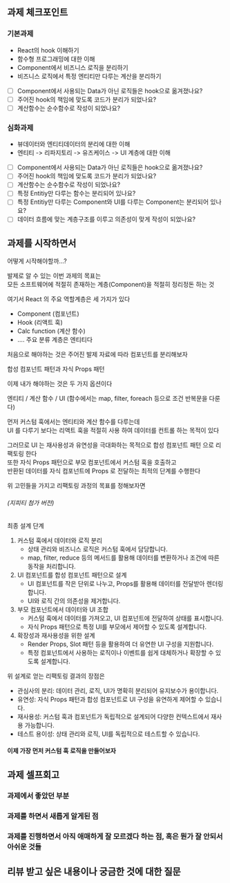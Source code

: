 ## 과제 체크포인트

### 기본과제

- React의 hook 이해하기
- 함수형 프로그래밍에 대한 이해
- Component에서 비즈니스 로직을 분리하기
- 비즈니스 로직에서 특정 엔티티만 다루는 계산을 분리하기

- [ ] Component에서 사용되는 Data가 아닌 로직들은 hook으로 옮겨졌나요?
- [ ] 주어진 hook의 책임에 맞도록 코드가 분리가 되었나요?
- [ ] 계산함수는 순수함수로 작성이 되었나요?

### 심화과제

- 뷰데이터와 엔티티데이터의 분리에 대한 이해
- 엔티티 -> 리파지토리 -> 유즈케이스 -> UI 계층에 대한 이해

- [ ] Component에서 사용되는 Data가 아닌 로직들은 hook으로 옮겨졌나요?
- [ ] 주어진 hook의 책임에 맞도록 코드가 분리가 되었나요?
- [ ] 계산함수는 순수함수로 작성이 되었나요?
- [ ] 특정 Entitiy만 다루는 함수는 분리되어 있나요?
- [ ] 특정 Entitiy만 다루는 Component와 UI를 다루는 Component는 분리되어 있나요?
- [ ] 데이터 흐름에 맞는 계층구조를 이루고 의존성이 맞게 작성이 되었나요?

## 과제를 시작하면서
어떻게 시작해야할까…?

발제로 알 수 있는 이번 과제의 목표는<br/>
모든 소프트웨어에 적절히 존재하는 계층(Component)을 적절히 정리정돈 하는 것

여기서 React 의 주요 역할계층은 세 가지가 있다
- Component (컴포넌트)
- Hook (리액트 훅)
- Calc function (계산 함수)
- ….
주요 분류 계층은 엔티티다

처음으로 해야하는 것은 주어진 발제 자료에 따라 컴포넌트를 분리해보자

합성 컴포넌트 패턴과 자식 Props 패턴

이제 내가 해야하는 것은 두 가지 옵션이다

엔티티 / 계산 함수 / UI
(함수에서는 map, filter, foreach 등으로 조건 반복문을 다룬다)

먼저 커스텀 훅에서는 엔티티와 계산 함수를 다루는데<br/>
UI 를 다루기 보다는 리액트 훅을 적절히 사용 하여 데이터를 컨트롤 하는 목적이 있다

그러므로 UI 는 재사용성과 유연성을 극대화하는 목적으로 합성 컴포넌트 패턴 으로 리팩토링 한다<br/>
또한 자식 Props 패턴으로 부모 컴포넌트에서 커스텀 훅을 호출하고<br/>
반환된 데이터를 자식 컴포넌트에 Props 로 전달하는 최적의 단계를 수행한다

위 고민들을 가지고 리팩토링 과정의 목표를 정해보자면 

###### (지피티 첨가 버전)

최종 설계 단계
1. 커스텀 훅에서 데이터와 로직 분리
    * 상태 관리와 비즈니스 로직은 커스텀 훅에서 담당합니다.
    * map, filter, reduce 등의 메서드를 활용해 데이터를 변환하거나 조건에 따른 동작을 처리합니다.
2. UI 컴포넌트를 합성 컴포넌트 패턴으로 설계
    * UI 컴포넌트를 작은 단위로 나누고, Props를 활용해 데이터를 전달받아 렌더링합니다.
    * UI와 로직 간의 의존성을 제거합니다.
3. 부모 컴포넌트에서 데이터와 UI 조합
    * 커스텀 훅에서 데이터를 가져오고, UI 컴포넌트에 전달하여 상태를 표시합니다.
    * 자식 Props 패턴으로 특정 UI를 부모에서 제어할 수 있도록 설계합니다.
4. 확장성과 재사용성을 위한 설계
    * Render Props, Slot 패턴 등을 활용하여 더 유연한 UI 구성을 지원합니다.
    * 특정 컴포넌트에서 사용하는 로직이나 이벤트를 쉽게 대체하거나 확장할 수 있도록 설계합니다.

위 설계로 얻는 리팩토링 결과의 장점은
* 관심사의 분리: 데이터 관리, 로직, UI가 명확히 분리되어 유지보수가 용이합니다.
* 유연성: 자식 Props 패턴과 합성 컴포넌트로 UI 구성을 유연하게 제어할 수 있습니다.
* 재사용성: 커스텀 훅과 컴포넌트가 독립적으로 설계되어 다양한 컨텍스트에서 재사용 가능합니다.
* 테스트 용이성: 상태 관리와 로직, UI를 독립적으로 테스트할 수 있습니다.

#### 이제 가장 먼저 커스텀 훅 로직을 만들어보자

## 과제 셀프회고

<!-- 과제에 대한 회고를 작성해주세요 -->

### 과제에서 좋았던 부분

### 과제를 하면서 새롭게 알게된 점

<!-- 스프레드 연산자
// useProduct.ts
 setProducts([...a, b]) 
 리액트에서 useState 훅 에 위 방법대로 배열 추가하는 방법은 가장 이상적이다
 JS 원칙인 `불변성` 을 유지하면서 상태를 업데이트 하기 때문이다
 -->

### 과제를 진행하면서 아직 애매하게 잘 모르겠다 하는 점, 혹은 뭔가 잘 안되서 아쉬운 것들

## 리뷰 받고 싶은 내용이나 궁금한 것에 대한 질문

<!--
피드백 받고 싶은 내용을 구체적으로 남겨주세요
모호한 요청은 피드백을 남기기 어렵습니다.

참고링크: https://chatgpt.com/share/675b6129-515c-8001-ba72-39d0fa4c7b62

모호한 요청의 예시)
- 코드 스타일에 대한 피드백 부탁드립니다.
- 코드 구조에 대한 피드백 부탁드립니다.
- 개념적인 오류에 대한 피드백 부탁드립니다.
- 추가 구현이 필요한 부분에 대한 피드백 부탁드립니다.

구체적인 요청의 예시)
- 현재 함수와 변수명을 보면 직관성이 떨어지는 것 같습니다. 함수와 변수를 더 명확하게 이름 지을 수 있는 방법에 대해 조언해주실 수 있나요?
- 현재 파일 단위로 코드가 분리되어 있지만, 모듈화나 계층화가 부족한 것 같습니다. 어떤 기준으로 클래스를 분리하거나 모듈화를 진행하면 유지보수에 도움이 될까요?
- MVC 패턴을 따르려고 했는데, 제가 구현한 구조가 MVC 원칙에 맞게 잘 구성되었는지 검토해주시고, 보완할 부분을 제안해주실 수 있을까요?
- 컴포넌트 간의 의존성이 높아져서 테스트하기 어려운 상황입니다. 의존성을 낮추고 테스트 가능성을 높이는 구조 개선 방안이 있을까요?
-->

